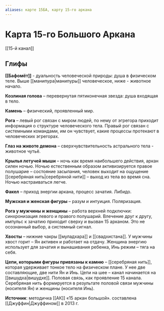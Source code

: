 ```yaml
---
aliases: карте 15БА, карту 15-го аркана
---
```

# Карта 15-го Большого Аркана
[[15-й канал]]

## Глифы 

**[[Бафомёт]]** - дуальность человеческой природы: душа в физическом теле. Выше [[манипура|манипуры]] человеческое, ниже - животное начало. 

**Козлиная голова** – перевернутая пятиконечная звезда: душа входящая в тело.

**Камень** – физический, проявленный мир. 

**Рога** – левый рог связан с миром людей, по нему от эгрегора приходит информация о структуре человеческого тела. Правый рог связан с системными командами, им он чувствует, какие процессы протекают в человеческих эгрегорах. 

**Глаз на животе демона** – сверхчувствительность астрального тела - животное чутьё.

**Крылья летучей мыши** – ночь как время наибольшего действия, аркан силен ночью. Ночью естественным образом активизируется правое полушарие – состояние засыпания, человек выходит на ощущение [[серебряная нить|серебряной нити]] – выход из тела во время сна. Ночью настраиваться легче. 

**Факел** – приход энергии аркана, процесс зачатия. Либидо. 

**Мужская и женская фигуры** – разум и интуиция. Поляризация. 

**Рога у мужчины и женщины** – работа верхней подключки: синхронизация левого и правого полушарий. Влечение друг к другу, импульс к зачатию приходит сверху и вызван 15 арканом. Это не осознанный выбор, а системный сигнал. 

**Хвосты** – нижние чакры [[муладхара]] и [[свадхистана]]. У мужчины хвост горит – Ян активен и работает на отдачу. Женщина энергию использует для зачатия и вынашивания ребенка, Инь режим – тяга на себя. 

**Цепи, которыми фигуры привязаны к камню** – [[серебряная нить]], которая удерживает тонкое тело на физическом плане. У нее две составляющие, две нити Ян и Инь. Цепи на шее – канал начинается на [[вишудха|вишудхе]]. Половая связь, как проявление 15 канала. Серебряная нить формируется в результате половой связи мужчины (носителя Ян) и женщины (носителя Инь). 



**Источник**: методичка [[АК]] «15 аркан большой». составлена [[Джуффин|Джуффином]] в 2013 г.